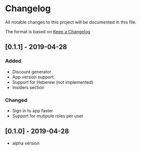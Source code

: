 # Changelog

All notable changes to this project will be documented in this file.

The format is based on [Keep a Changelog](http://keepachangelog.com/en/1.0.0/)

## [0.1.1] - 2019-04-28

### Added

- Discount generator
- App version support
- Support for Heberew (not implemented)
- Insiders section

### Changed

- Sign in to app faster
- Support for mutipule roles per user

## [0.1.0] - 2019-04-28

- alpha version